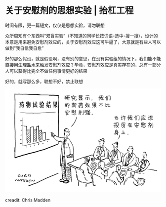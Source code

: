 # 关于安慰剂的思想实验 | 抬杠工程

时间有限，更一篇短文，仅仅是思想实验，请勿联想

众所周知有个东西叫“双盲实验”（不知道的同学长按词语-选中-搜一搜），设计的本意是用来避免安慰剂效应的，关于安慰剂效应这可牛逼了，大意就是有些人可以做到“我自信我自愈”

好的那么假设，就是假设啊，没有别的意思，在没有实验组的情况下，我们能不能直接用生理盐水来触发安慰剂效应？毕竟，安慰剂效应是真实存在的，总有一部分人可以获得比完全不做任何事情更好的结果

好的，就写那么多，联想不好，禁止联想

![placebo](../img/04_placebo_effect.jpg)

creadit: Chris Madden

